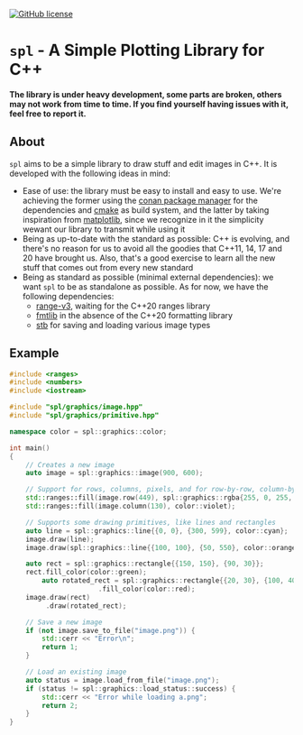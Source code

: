[![GitHub license](https://img.shields.io/badge/license-MIT-blue.svg?maxAge=3600)](./LICENSE.md)

# `spl` - A Simple Plotting Library for C++

**The library is under heavy development, some parts are broken, others may not work from time to time.
If you find yourself having issues with it, feel free to report it.**


## About

`spl` aims to be a simple library to draw stuff and edit images in C++. It is developed with the following ideas in mind:

- Ease of use: the library must be easy to install and easy to use. We're achieving the former using the [conan package manager](https://conan.io/) for the dependencies and [cmake](https://cmake.org/) as build system, and the latter by taking inspiration from [matplotlib](https://matplotlib.org/), since we recognize in it the simplicity wewant our library to transmit while using it
- Being as up-to-date with the standard as possible: C++ is evolving, and there's no reason for us to avoid all the goodies that C++11, 14, 17 and 20 have brought us. Also, that's a good exercise to learn all the new stuff that comes out from every new standard
- Being as standard as possible (minimal external dependencies): we want `spl` to be as standalone as possible. As for now, we have the following dependencies:
    - [range-v3](https://github.com/ericniebler/range-v3), waiting for the C++20 ranges library
    - [fmtlib](https://github.com/fmtlib/fmt) in the absence of the C++20 formatting library
    - [stb](https://github.com/nothings/stb) for saving and loading various image types

## Example

```cpp
#include <ranges>
#include <numbers>
#include <iostream>

#include "spl/graphics/image.hpp"
#include "spl/graphics/primitive.hpp"

namespace color = spl::graphics::color;

int main()
{
    // Creates a new image
    auto image = spl::graphics::image(900, 600);

    // Support for rows, columns, pixels, and for row-by-row, column-by-column, pixel-by-pixel iteration
    std::ranges::fill(image.row(449), spl::graphics::rgba{255, 0, 255, 255});
    std::ranges::fill(image.column(130), color::violet);

    // Supports some drawing primitives, like lines and rectangles
    auto line = spl::graphics::line{{0, 0}, {300, 599}, color::cyan};
    image.draw(line);
    image.draw(spl::graphics::line{{100, 100}, {50, 550}, color::orange});

    auto rect = spl::graphics::rectangle{{150, 150}, {90, 30}};
    rect.fill_color(color::green);
        auto rotated_rect = spl::graphics::rectangle{{20, 30}, {100, 40}, std::numbers::pi / 4, /*antialiasing=*/true}
                      .fill_color(color::red);
    image.draw(rect)
         .draw(rotated_rect);

	// Save a new image
    if (not image.save_to_file("image.png")) {
        std::cerr << "Error\n";
        return 1;
    }

    // Load an existing image
    auto status = image.load_from_file("image.png");
    if (status != spl::graphics::load_status::success) {
        std::cerr << "Error while loading a.png";
        return 2;
    }
}

```